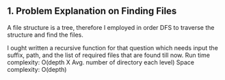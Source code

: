 ## 1. Problem Explanation on Finding Files

A file structure is a tree, therefore I employed in order DFS to traverse the structure and find the files.

I ought written a recursive function for that question which needs input the suffix, path, and the list of required files that are found till now.
Run time complexity: O(depth X Avg. number of directory each level)
Space complexity: O(depth)